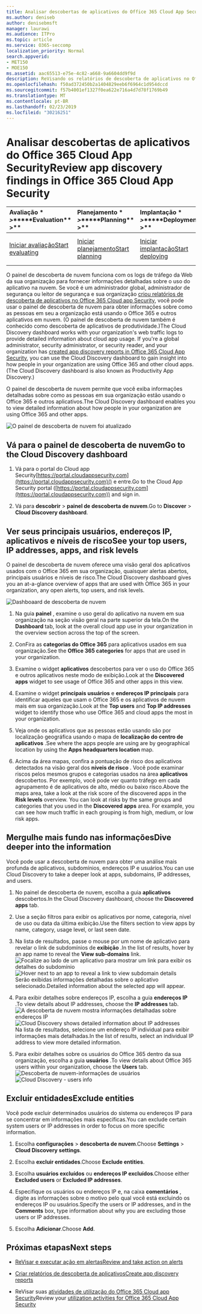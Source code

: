 ```yaml
---
title: Analisar descobertas de aplicativos do Office 365 Cloud App Security
ms.author: deniseb
author: denisebmsft
manager: laurawi
ms.audience: ITPro
ms.topic: article
ms.service: O365-seccomp
localization_priority: Normal
search.appverid:
- MET150
- MOE150
ms.assetid: aac65513-e75e-4c82-a668-9a6604dd9f9d
description: ReVisando os relatórios de descoberta de aplicativos no Office 365 Cloud app Security pode ajudá-lo a saber mais sobre como as pessoas em sua organização usam aplicativos de nuvem. Depois de criar relatórios de descoberta de aplicativos usando arquivos de log de seus firewalls e proxies, revise os resultados no painel de descoberta de aplicativos.
ms.openlocfilehash: f50ad372450b2a1404829eeb6f6964c1d954dccd
ms.sourcegitcommit: f57b4001ef1327f0ea622e716a4d7d78f1769b49
ms.translationtype: MT
ms.contentlocale: pt-BR
ms.lasthandoff: 02/23/2019
ms.locfileid: "30216251"
---
```

# <a name="review-app-discovery-findings-in-office-365-cloud-app-security"></a><span data-ttu-id="8c005-104">Analisar descobertas de aplicativos do Office 365 Cloud App Security</span><span class="sxs-lookup"><span data-stu-id="8c005-104">Review app discovery findings in Office 365 Cloud App Security</span></span>
  
|<span data-ttu-id="8c005-105">Avaliação \* *\>*\*</span><span class="sxs-lookup"><span data-stu-id="8c005-105">\*\*\*\*Evaluation\*\* \>\*\*</span></span>|<span data-ttu-id="8c005-106">Planejamento \* *\>*\*</span><span class="sxs-lookup"><span data-stu-id="8c005-106">\*\*\*\*Planning\*\* \>\*\*</span></span>|<span data-ttu-id="8c005-107">Implantação \* *\>*\*</span><span class="sxs-lookup"><span data-stu-id="8c005-107">\*\*\*\*Deployment\*\* \>\*\*</span></span>|<span data-ttu-id="8c005-108">Utilização \* \* \*</span><span class="sxs-lookup"><span data-stu-id="8c005-108">\*\*\*\*Utilization\*\*\*\*</span></span>|
|:-----|:-----|:-----|:-----|
|[<span data-ttu-id="8c005-109">Iniciar avaliação</span><span class="sxs-lookup"><span data-stu-id="8c005-109">Start evaluating</span></span>](office-365-cas-overview.md) <br/> |[<span data-ttu-id="8c005-110">Iniciar planejamento</span><span class="sxs-lookup"><span data-stu-id="8c005-110">Start planning</span></span>](get-ready-for-office-365-cas.md) <br/> |[<span data-ttu-id="8c005-111">Iniciar implantação</span><span class="sxs-lookup"><span data-stu-id="8c005-111">Start deploying</span></span>](turn-on-office-365-cas.md) <br/> |<span data-ttu-id="8c005-112">Você está aqui!</span><span class="sxs-lookup"><span data-stu-id="8c005-112">You are here!</span></span>  <br/> [<span data-ttu-id="8c005-113">Próximas etapas</span><span class="sxs-lookup"><span data-stu-id="8c005-113">Next steps</span></span>](#next-steps) <br/> |
   
<span data-ttu-id="8c005-p102">O painel de descoberta de nuvem funciona com os logs de tráfego da Web da sua organização para fornecer informações detalhadas sobre o uso do aplicativo na nuvem. Se você é um administrador global, administrador de segurança ou leitor de segurança e sua organização [criou relatórios de descoberta de aplicativos no Office 365 Cloud app Security](create-app-discovery-reports-in-ocas.md), você pode usar o painel de descoberta de nuvem para obter informações sobre como as pessoas em seu a organização está usando o Office 365 e outros aplicativos em nuvem. (O painel de descoberta de nuvem também é conhecido como descoberta de aplicativos de produtividade.)</span><span class="sxs-lookup"><span data-stu-id="8c005-p102">The Cloud Discovery dashboard works with your organization's web traffic logs to provide detailed information about cloud app usage. If you're a global administrator, security administrator, or security reader, and your organization has [created app discovery reports in Office 365 Cloud App Security](create-app-discovery-reports-in-ocas.md), you can use the Cloud Discovery dashboard to gain insight into how people in your organization are using Office 365 and other cloud apps. (The Cloud Discovery dashboard is also known as Productivity App Discovery.)</span></span>
  
 <span data-ttu-id="8c005-117">O painel de descoberta de nuvem permite que você exiba informações detalhadas sobre como as pessoas em sua organização estão usando o Office 365 e outros aplicativos.</span><span class="sxs-lookup"><span data-stu-id="8c005-117">The Cloud Discovery dashboard enables you to view detailed information about how people in your organization are using Office 365 and other apps.</span></span> 
  
![O painel de descoberta de nuvem foi atualizado](media/12712681-c0b3-4cb3-b7fd-2cf2ad4e825f.png)
     
## <a name="go-to-the-cloud-discovery-dashboard"></a><span data-ttu-id="8c005-119">Vá para o painel de descoberta de nuvem</span><span class="sxs-lookup"><span data-stu-id="8c005-119">Go to the Cloud Discovery dashboard</span></span>

1. <span data-ttu-id="8c005-120">Vá para o portal do Cloud app Security[https://portal.cloudappsecurity.com](https://portal.cloudappsecurity.com)() e entre.</span><span class="sxs-lookup"><span data-stu-id="8c005-120">Go to the Cloud App Security portal ([https://portal.cloudappsecurity.com](https://portal.cloudappsecurity.com)) and sign in.</span></span>
    
2. <span data-ttu-id="8c005-121">Vá para **descobrir** \> **painel de descoberta de nuvem**.</span><span class="sxs-lookup"><span data-stu-id="8c005-121">Go to **Discover** \> **Cloud Discovery dashboard**.</span></span>
    
## <a name="see-your-top-users-ip-addresses-apps-and-risk-levels"></a><span data-ttu-id="8c005-122">Ver seus principais usuários, endereços IP, aplicativos e níveis de risco</span><span class="sxs-lookup"><span data-stu-id="8c005-122">See your top users, IP addresses, apps, and risk levels</span></span>

<span data-ttu-id="8c005-123">O painel de descoberta de nuvem oferece uma visão geral dos aplicativos usados com o Office 365 em sua organização, quaisquer alertas abertos, principais usuários e níveis de risco.</span><span class="sxs-lookup"><span data-stu-id="8c005-123">The Cloud Discovery dashboard gives you an at-a-glance overview of apps that are used with Office 365 in your organization, any open alerts, top users, and risk levels.</span></span>
  
![Dashboaard de descoberta de nuvem](media/06696946-fbdf-4781-b5b8-2ac074fcb2a1.png)
  
1. <span data-ttu-id="8c005-125">Na guia **painel** , examine o uso geral do aplicativo na nuvem em sua organização na seção visão geral na parte superior da tela.</span><span class="sxs-lookup"><span data-stu-id="8c005-125">On the **Dashboard** tab, look at the overall cloud app use in your organization in the overview section across the top of the screen.</span></span> 
    
2. <span data-ttu-id="8c005-126">ConFira as **categorias do Office 365** para aplicativos usados em sua organização.</span><span class="sxs-lookup"><span data-stu-id="8c005-126">See the **Office 365 categories** for apps that are used in your organization.</span></span> 
    
3. <span data-ttu-id="8c005-127">Examine o widget **aplicativos** descobertos para ver o uso do Office 365 e outros aplicativos neste modo de exibição.</span><span class="sxs-lookup"><span data-stu-id="8c005-127">Look at the **Discovered apps** widget to see usage of Office 365 and other apps in this view.</span></span> 
    
4. <span data-ttu-id="8c005-128">Examine o widget **principais usuários** e **endereços IP principais** para identificar aqueles que usam o Office 365 e os aplicativos de nuvem mais em sua organização.</span><span class="sxs-lookup"><span data-stu-id="8c005-128">Look at the **Top users** and **Top IP addresses** widget to identify those who use Office 365 and cloud apps the most in your organization.</span></span> 
    
5. <span data-ttu-id="8c005-129">Veja onde os aplicativos que as pessoas estão usando são por localização geográfica usando o mapa de **localização do centro de aplicativos** .</span><span class="sxs-lookup"><span data-stu-id="8c005-129">See where the apps people are using are by geographical location by using the **Apps headquarters location** map.</span></span> 
    
6. <span data-ttu-id="8c005-p103">Acima da área mapas, confira a pontuação de risco dos aplicativos detectados na visão geral dos **níveis de risco** . Você pode examinar riscos pelos mesmos grupos e categorias usados na área **aplicativos** descobertos. Por exemplo, você pode ver quanto tráfego em cada agrupamento é de aplicativos de alto, médio ou baixo risco.</span><span class="sxs-lookup"><span data-stu-id="8c005-p103">Above the maps area, take a look at the risk score of the discovered apps in the **Risk levels** overview. You can look at risks by the same groups and categories that you used in the **Discovered apps** area. For example, you can see how much traffic in each grouping is from high, medium, or low risk apps.</span></span> 
    
## <a name="dive-deeper-into-the-information"></a><span data-ttu-id="8c005-133">Mergulhe mais fundo nas informações</span><span class="sxs-lookup"><span data-stu-id="8c005-133">Dive deeper into the information</span></span>

<span data-ttu-id="8c005-134">Você pode usar a descoberta de nuvem para obter uma análise mais profunda de aplicativos, subdomínios, endereços IP e usuários.</span><span class="sxs-lookup"><span data-stu-id="8c005-134">You can use Cloud Discovery to take a deeper look at apps, subdomains, IP addresses, and users.</span></span>
  
1. <span data-ttu-id="8c005-135">No painel de descoberta de nuvem, escolha a guia **aplicativos** descobertos.</span><span class="sxs-lookup"><span data-stu-id="8c005-135">In the Cloud Discovery dashboard, choose the **Discovered apps** tab.</span></span> 
    
2. <span data-ttu-id="8c005-136">Use a seção filtros para exibir os aplicativos por nome, categoria, nível de uso ou data da última exibição.</span><span class="sxs-lookup"><span data-stu-id="8c005-136">Use the filters section to view apps by name, category, usage level, or last seen date.</span></span>
    
3. <span data-ttu-id="8c005-137">Na lista de resultados, passe o mouse por um nome de aplicativo para revelar o link de subdomínios de **exibição** .</span><span class="sxs-lookup"><span data-stu-id="8c005-137">In the list of results, hover by an app name to reveal the **View sub-domains** link.</span></span><br/> <span data-ttu-id="8c005-138">![Focalize ao lado de um aplicativo para mostrar um link para exibir os detalhes do subdomínio](media/4a212215-8a2c-46fd-9ef9-89e4064658a6.png)</span><span class="sxs-lookup"><span data-stu-id="8c005-138">![Hover next to an app to reveal a link to view subdomain details](media/4a212215-8a2c-46fd-9ef9-89e4064658a6.png)</span></span><br/><span data-ttu-id="8c005-139">Serão exibidas informações detalhadas sobre o aplicativo selecionado.</span><span class="sxs-lookup"><span data-stu-id="8c005-139">Detailed information about the selected app will appear.</span></span>
    
4. <span data-ttu-id="8c005-140">Para exibir detalhes sobre endereços IP, escolha a guia **endereços IP** .</span><span class="sxs-lookup"><span data-stu-id="8c005-140">To view details about IP addresses, choose the **IP addresses** tab.</span></span><br/><span data-ttu-id="8c005-141">![A descoberta de nuvem mostra informações detalhadas sobre endereços IP](media/0c742bf6-da9e-4d22-8656-a27a5007d5d5.png)</span><span class="sxs-lookup"><span data-stu-id="8c005-141">![Cloud Discovery shows detailed information about IP addresses](media/0c742bf6-da9e-4d22-8656-a27a5007d5d5.png)</span></span><br/><span data-ttu-id="8c005-142">Na lista de resultados, selecione um endereço IP individual para exibir informações mais detalhadas.</span><span class="sxs-lookup"><span data-stu-id="8c005-142">In the list of results, select an individual IP address to view more detailed information.</span></span>
    
5. <span data-ttu-id="8c005-143">Para exibir detalhes sobre os usuários do Office 365 dentro da sua organização, escolha a guia **usuários** .</span><span class="sxs-lookup"><span data-stu-id="8c005-143">To view details about Office 365 users within your organization, choose the **Users** tab.</span></span><br/><span data-ttu-id="8c005-144">![Descoberta de nuvem-informações de usuários](media/2d9c2d85-01e6-4057-8020-d9a68f26bbac.png)</span><span class="sxs-lookup"><span data-stu-id="8c005-144">![Cloud Discovery - users info](media/2d9c2d85-01e6-4057-8020-d9a68f26bbac.png)</span></span>
  
## <a name="exclude-entities"></a><span data-ttu-id="8c005-145">Excluir entidades</span><span class="sxs-lookup"><span data-stu-id="8c005-145">Exclude entities</span></span>

<span data-ttu-id="8c005-146">Você pode excluir determinados usuários do sistema ou endereços IP para se concentrar em informações mais específicas.</span><span class="sxs-lookup"><span data-stu-id="8c005-146">You can exclude certain system users or IP addresses in order to focus on more specific information.</span></span>
  
1. <span data-ttu-id="8c005-147">Escolha **configurações** \> **descoberta de nuvem**.</span><span class="sxs-lookup"><span data-stu-id="8c005-147">Choose **Settings** \> **Cloud Discovery settings**.</span></span>
    
2. <span data-ttu-id="8c005-148">Escolha **excluir entidades**.</span><span class="sxs-lookup"><span data-stu-id="8c005-148">Choose **Exclude entities**.</span></span>
    
3. <span data-ttu-id="8c005-149">Escolha **usuários excluídos** ou **endereços IP excluídos**.</span><span class="sxs-lookup"><span data-stu-id="8c005-149">Choose either **Excluded users** or **Excluded IP addresses**.</span></span>
    
4. <span data-ttu-id="8c005-150">Especifique os usuários ou endereços IP e, na caixa **comentários** , digite as informações sobre o motivo pelo qual você está excluindo os endereços IP ou usuários.</span><span class="sxs-lookup"><span data-stu-id="8c005-150">Specify the users or IP addresses, and in the **Comments** box, type information about why you are excluding those users or IP addresses.</span></span> 
    
5. <span data-ttu-id="8c005-151">Escolha **Adicionar**.</span><span class="sxs-lookup"><span data-stu-id="8c005-151">Choose **Add**.</span></span>
    
## <a name="next-steps"></a><span data-ttu-id="8c005-152">Próximas etapas</span><span class="sxs-lookup"><span data-stu-id="8c005-152">Next steps</span></span>

- [<span data-ttu-id="8c005-153">ReVisar e executar ação em alertas</span><span class="sxs-lookup"><span data-stu-id="8c005-153">Review and take action on alerts</span></span>](review-office-365-cas-alerts.md)
    
- [<span data-ttu-id="8c005-154">Criar relatórios de descoberta de aplicativos</span><span class="sxs-lookup"><span data-stu-id="8c005-154">Create app discovery reports</span></span>](create-app-discovery-reports-in-ocas.md)
    
- <span data-ttu-id="8c005-155">ReVisar suas [atividades de utilização do Office 365 Cloud app Security](utilization-activities-for-ocas.md)</span><span class="sxs-lookup"><span data-stu-id="8c005-155">Review your [utilization activities for Office 365 Cloud App Security](utilization-activities-for-ocas.md)</span></span>
    

